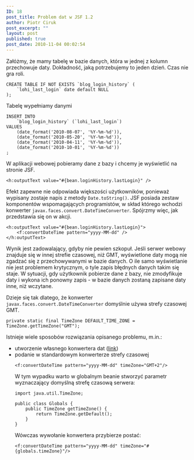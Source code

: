 ```yaml
---
ID: 18
post_title: Problem dat w JSF 1.2
author: Piotr Ciruk
post_excerpt: ""
layout: post
published: true
post_date: 2010-11-04 00:02:54
---
```

Załóżmy, że mamy tabelę w bazie danych, która w jednej z kolumn przechowuje daty. Dokładność, jaką potrzebujemy to jeden dzień. Czas nie gra roli.

```
CREATE TABLE IF NOT EXISTS `blog_login_history` (
	`lohi_last_login` date default NULL
);
```

Tabelę wypełniamy danymi
```
INSERT INTO 
	`blog_login_history` (`lohi_last_login`)
VALUES
	(date_format('2010-08-07', '%Y-%m-%d')),
	(date_format('2010-05-20', '%Y-%m-%d')),
	(date_format('2010-04-11', '%Y-%m-%d')),
	(date_format('2010-10-01', '%Y-%m-%d'))
;
```

W aplikacji webowej pobieramy dane z bazy i chcemy je wyświetlić na stronie JSF. 
```
<h:outputText value="#{bean.loginHistory.lastLogin}" />
```

Efekt zapewne nie odpowiada większości użytkowników, ponieważ wypisany zostaje napis z metody `Date.toString()`. JSF posiada zestaw komponentów wspomagających programistów, w skład którego wchodzi konwerter `javax.faces.convert.DateTimeConverter`. Spójrzmy więc, jak przedstawia się on w akcji.
```
<h:outputText value="#{bean.loginHistory.lastLogin}">
	<f:convertDateTime pattern="yyyy-MM-dd" />
</h:outputText>
```
Wynik jest zadowalający, gdyby nie pewien szkopuł. Jeśli serwer webowy znajduje się w innej strefie czasowej, niż GMT, wyświetlone daty mogą nie zgadzać się z przechowywanymi w bazie danych.
O ile samo wyświetlanie nie jest problemem krytycznym, o tyle zapis błędnych danych takim się staje. W sytuacji, gdy użytkownik pobierze dane z bazy, nie zmodyfikuje daty i wykona ich ponowny zapis - w bazie danych zostaną zapisane daty inne, niż wczytane.

Dzieje się tak dlatego, że konwerter `javax.faces.convert.DateTimeConverter` domyślnie używa strefy czasowej GMT.
```
private static final TimeZone DEFAULT_TIME_ZONE = TimeZone.getTimeZone("GMT");
```

Istnieje wiele sposobów rozwiązania opisanego problemu, m.in.:<ul>
	<li>utworzenie własnego konwertera dat (<a href="http://www.ibm.com/developerworks/java/library/j-jsf3/#N10239">link</a>)</li>
	<li>podanie w standardowym konwerterze strefy czasowej
```
<f:convertDateTime pattern="yyyy-MM-dd" timeZone="GMT+2"/>
```
W tym wypadku warto w globalnym beanie stworzyć parametr wyznaczający domyślną strefę czasową serwera:
```
import java.util.TimeZone;

public class Globals {
	public TimeZone getTimeZone() {
		return TimeZone.getDefault();
	}
}
```

Wówczas wywołanie konwertera przybierze postać:
```
<f:convertDateTime pattern="yyyy-MM-dd" timeZone="#{globals.timeZone}"/>
```
</li>
</ul>